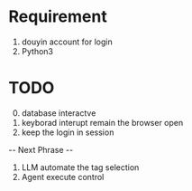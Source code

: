 

# Requirement

1. douyin account for login 
2. Python3

# TODO
0. database interactve
1. keyborad interupt remain the browser open
2. keep the login in session


-- Next Phrase --

1. LLM automate the tag selection
2. Agent execute control




